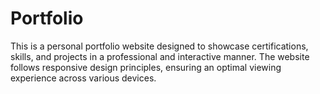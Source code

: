 # Portfolio
This is a personal portfolio website designed to showcase certifications, skills, and projects in a professional and interactive manner. The website follows responsive design principles, ensuring an optimal viewing experience across various devices.

